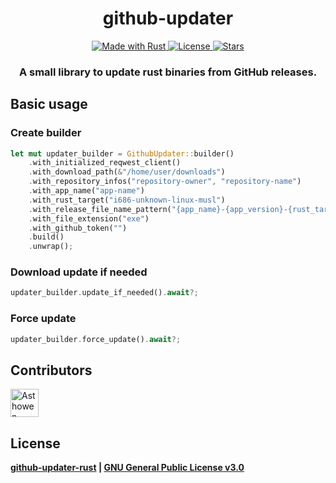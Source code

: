 <!--suppress HtmlDeprecatedAttribute -->
<div align="center">
    <h1><strong>github-updater</strong></h1>
    <div>
        <a href="https://www.rust-lang.org/">
            <img src="https://img.shields.io/badge/Rust-000000?style=for-the-badge&logo=rust&logoColor=white" alt="Made with Rust">
        </a>
        <a href="https://github.com/Asthowen/github-updater-rust/blob/main/LICENSE">
            <img src="https://img.shields.io/github/license/Asthowen/github-updater-rust?style=for-the-badge" alt="License">
        </a>
        <a href="https://github.com/Asthowen/github-updater-rust/stargazers">
            <img src="https://img.shields.io/github/stars/Asthowen/github-updater-rust?style=for-the-badge" alt="Stars">
        </a>
    </div>
    <h3>
        <strong>A small library to update rust binaries from GitHub releases.</strong>
    </h3>
</div>

## Basic usage
### Create builder
```rust
let mut updater_builder = GithubUpdater::builder()
    .with_initialized_reqwest_client()
    .with_download_path(&"/home/user/downloads")
    .with_repository_infos("repository-owner", "repository-name")
    .with_app_name("app-name")
    .with_rust_target("i686-unknown-linux-musl")
    .with_release_file_name_pattern("{app_name}-{app_version}-{rust_target}")
    .with_file_extension("exe")
    .with_github_token("")
    .build()
    .unwrap();
```

### Download update if needed
```rust
updater_builder.update_if_needed().await?;
```

### Force update
```rust
updater_builder.force_update().await?;
```

## Contributors
[<img width="45" src="https://avatars.githubusercontent.com/u/59535754?v=4" alt="Asthowen">](https://github.com/Asthowen)

## License
**[github-updater-rust](https://github.com/Asthowen/github-updater-rust) | [GNU General Public License v3.0](https://github.com/Asthowen/AFetch/blob/main/LICENSE)**
